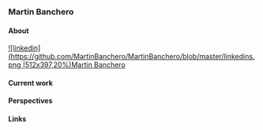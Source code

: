 ### Martin Banchero

#### About
[![linkedin](https://github.com/MartinBanchero/MartinBanchero/blob/master/linkedins.png |512x397,20%)Martin Banchero](https://www.linkedin.com/in/martin-banchero-1883b8b2)
&nbsp;


#### Current work




#### Perspectives


#### Links
